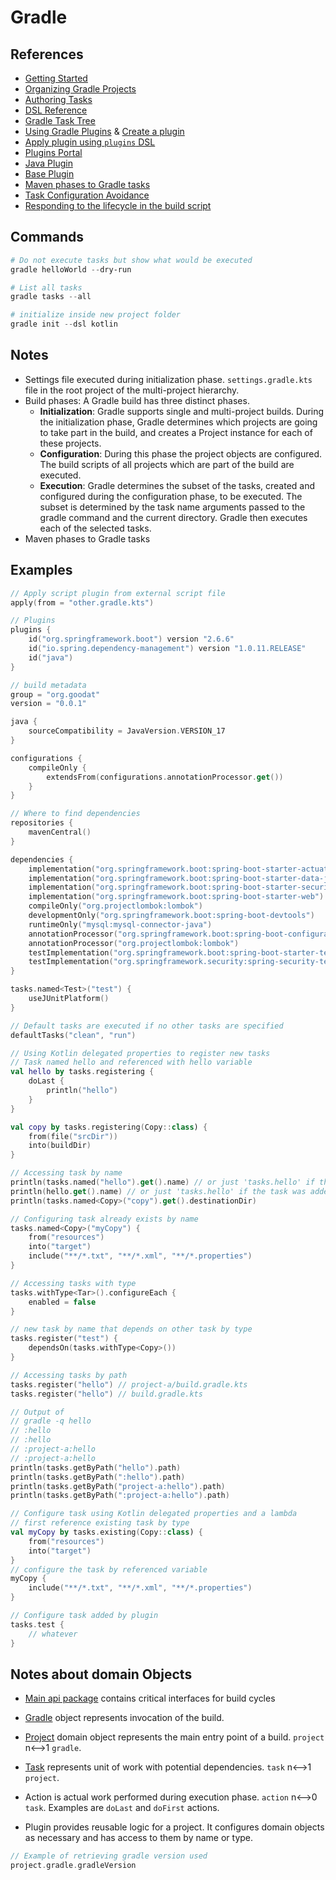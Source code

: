 # Gradle

## References

- [Getting Started](https://docs.gradle.org/current/userguide/getting_started.html)
- [Organizing Gradle Projects](https://docs.gradle.org/current/userguide/organizing_gradle_projects.html#organizing_gradle_projects)
- [Authoring Tasks](https://docs.gradle.org/current/userguide/more_about_tasks.html#sec:passing_arguments_to_a_task_constructor)
- [DSL Reference](https://docs.gradle.org/current/dsl/index.html)
- [Gradle Task Tree](https://github.com/dorongold/gradle-task-tree)
- [Using Gradle Plugins](https://docs.gradle.org/current/userguide/plugins.html#sec:types_of_plugins) & [Create a plugin](https://docs.gradle.org/current/userguide/custom_plugins.html)
- [Apply plugin using `plugins` DSL](https://docs.gradle.org/current/userguide/plugins.html#sec:plugins_block)
- [Plugins Portal](https://plugins.gradle.org/)
- [Java Plugin](https://docs.gradle.org/current/userguide/java_plugin.html#java_plugin)
- [Base Plugin](https://docs.gradle.org/current/userguide/base_plugin.html#header)
- [Maven phases to Gradle tasks](https://docs.gradle.org/current/userguide/migrating_from_maven.html#migmvn:build_lifecycle)
- [Task Configuration Avoidance](https://docs.gradle.org/current/userguide/task_configuration_avoidance.html#task_configuration_avoidance)
- [Responding to the lifecycle in the build script](https://docs.gradle.org/current/userguide/build_lifecycle.html#build_lifecycle_events)

## Commands

```powershell
# Do not execute tasks but show what would be executed
gradle helloWorld --dry-run

# List all tasks
gradle tasks --all

# initialize inside new project folder
gradle init --dsl kotlin
```

## Notes

- Settings file executed during initialization phase. `settings.gradle.kts` file in the root project of the multi-project hierarchy.
- Build phases: A Gradle build has three distinct phases.
	- **Initialization**: Gradle supports single and multi-project builds. During the initialization phase, Gradle determines which projects are going to take part in the build, and creates a Project instance for each of these projects.
	- **Configuration**: During this phase the project objects are configured. The build scripts of all projects which are part of the build are executed.
	- **Execution**: Gradle determines the subset of the tasks, created and configured during the configuration phase, to be executed. The subset is determined by the task name arguments passed to the gradle command and the current directory. Gradle then executes each of the selected tasks.
- Maven phases to Gradle tasks


## Examples

```kotlin
// Apply script plugin from external script file
apply(from = "other.gradle.kts")
```

```kotlin
// Plugins
plugins {
	id("org.springframework.boot") version "2.6.6"
	id("io.spring.dependency-management") version "1.0.11.RELEASE"
	id("java")
}

// build metadata
group = "org.goodat"
version = "0.0.1"

java {
    sourceCompatibility = JavaVersion.VERSION_17
}

configurations {
	compileOnly {
		extendsFrom(configurations.annotationProcessor.get())
	}
}

// Where to find dependencies
repositories {
	mavenCentral()
}

dependencies {
	implementation("org.springframework.boot:spring-boot-starter-actuator")
	implementation("org.springframework.boot:spring-boot-starter-data-jpa")
	implementation("org.springframework.boot:spring-boot-starter-security")
	implementation("org.springframework.boot:spring-boot-starter-web")
	compileOnly("org.projectlombok:lombok")
	developmentOnly("org.springframework.boot:spring-boot-devtools")
	runtimeOnly("mysql:mysql-connector-java")
	annotationProcessor("org.springframework.boot:spring-boot-configuration-processor")
	annotationProcessor("org.projectlombok:lombok")
	testImplementation("org.springframework.boot:spring-boot-starter-test")
	testImplementation("org.springframework.security:spring-security-test")
}

tasks.named<Test>("test") {
	useJUnitPlatform()
}
```

```kotlin
// Default tasks are executed if no other tasks are specified
defaultTasks("clean", "run")

// Using Kotlin delegated properties to register new tasks
// Task named hello and referenced with hello variable
val hello by tasks.registering {
    doLast {
        println("hello")
    }
}

val copy by tasks.registering(Copy::class) {
    from(file("srcDir"))
    into(buildDir)
}

// Accessing task by name
println(tasks.named("hello").get().name) // or just 'tasks.hello' if the task was added by a plugin
println(hello.get().name) // or just 'tasks.hello' if the task was added by a plugin
println(tasks.named<Copy>("copy").get().destinationDir)

// Configuring task already exists by name
tasks.named<Copy>("myCopy") {
    from("resources")
    into("target")
    include("**/*.txt", "**/*.xml", "**/*.properties")
}

// Accessing tasks with type
tasks.withType<Tar>().configureEach {
    enabled = false
}

// new task by name that depends on other task by type
tasks.register("test") {
    dependsOn(tasks.withType<Copy>())
}

// Accessing tasks by path
tasks.register("hello") // project-a/build.gradle.kts
tasks.register("hello") // build.gradle.kts

// Output of
// gradle -q hello
// :hello
// :hello
// :project-a:hello
// :project-a:hello
println(tasks.getByPath("hello").path)
println(tasks.getByPath(":hello").path)
println(tasks.getByPath("project-a:hello").path)
println(tasks.getByPath(":project-a:hello").path)

// Configure task using Kotlin delegated properties and a lambda
// first reference existing task by type
val myCopy by tasks.existing(Copy::class) {
    from("resources")
    into("target")
}
// configure the task by referenced variable
myCopy {
    include("**/*.txt", "**/*.xml", "**/*.properties")
}

// Configure task added by plugin
tasks.test {
	// whatever
}
```

## Notes about domain Objects

- [Main api package](https://docs.gradle.org/current/javadoc/org/gradle/api/package-summary.html) contains critical interfaces for build cycles

- [Gradle](https://docs.gradle.org/current/javadoc/org/gradle/api/invocation/Gradle.html) object represents invocation of the build.

- [Project](https://docs.gradle.org/current/javadoc/org/gradle/api/Project.html) domain object represents the main entry point of a build. `project` n<-->1 `gradle`.

- [Task](https://docs.gradle.org/current/javadoc/org/gradle/api/Task.html) represents unit of work with potential dependencies. `task` n<-->1 `project`.

- Action is actual work  performed during execution phase. `action` n<-->0 `task`. Examples are `doLast` and `doFirst` actions.

- Plugin provides reusable logic for a project. It configures domain objects as necessary and has access to them by name or type.

```kotlin
// Example of retrieving gradle version used
project.gradle.gradleVersion
```

